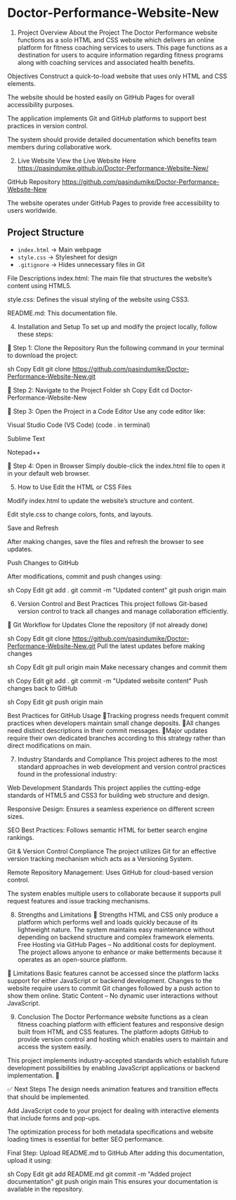 # Doctor-Performance-Website-New

1. Project Overview
About the Project
The Doctor Performance website functions as a solo HTML and CSS website which delivers an online platform for fitness coaching services to users. This page functions as a destination for users to acquire information regarding fitness programs along with coaching services and associated health benefits.

Objectives
Construct a quick-to-load website that uses only HTML and CSS elements.

The website should be hosted easily on GitHub Pages for overall accessibility purposes.

The application implements Git and GitHub platforms to support best practices in version control.

The system should provide detailed documentation which benefits team members during collaborative work.

2. Live Website
View the Live Website Here
https://pasindumike.github.io/Doctor-Performance-Website-New/

GitHub Repository
https://github.com/pasindumike/Doctor-Performance-Website-New

The website operates under GitHub Pages to provide free accessibility to users worldwide.


## Project Structure
- `index.html` → Main webpage  
- `style.css` → Stylesheet for design  
- `.gitignore` → Hides unnecessary files in Git

File Descriptions
index.html: The main file that structures the website’s content using HTML5.

style.css: Defines the visual styling of the website using CSS3.

README.md: This documentation file.

4. Installation and Setup
To set up and modify the project locally, follow these steps:

🔹 Step 1: Clone the Repository
Run the following command in your terminal to download the project:

sh
Copy
Edit
git clone https://github.com/pasindumike/Doctor-Performance-Website-New.git

🔹 Step 2: Navigate to the Project Folder
sh
Copy
Edit
cd Doctor-Performance-Website-New

🔹 Step 3: Open the Project in a Code Editor
Use any code editor like:

Visual Studio Code (VS Code) (code . in terminal)

Sublime Text

Notepad++

🔹 Step 4: Open in Browser
Simply double-click the index.html file to open it in your default web browser.

5. How to Use
Edit the HTML or CSS Files

Modify index.html to update the website’s structure and content.

Edit style.css to change colors, fonts, and layouts.

Save and Refresh

After making changes, save the files and refresh the browser to see updates.

Push Changes to GitHub

After modifications, commit and push changes using:

sh
Copy
Edit
git add .
git commit -m "Updated content"
git push origin main


6. Version Control and Best Practices
This project follows Git-based version control to track all changes and manage collaboration efficiently.

🔹 Git Workflow for Updates
Clone the repository (if not already done)

sh
Copy
Edit
git clone https://github.com/pasindumike/Doctor-Performance-Website-New.git
Pull the latest updates before making changes

sh
Copy
Edit
git pull origin main
Make necessary changes and commit them

sh
Copy
Edit
git add .
git commit -m "Updated website content"
Push changes back to GitHub

sh
Copy
Edit
git push origin main

Best Practices for GitHub Usage
🔹Tracking progress needs frequent commit practices when developers maintain small change deposits.
🔹All changes need distinct descriptions in their commit messages.
🔹Major updates require their own dedicated branches according to this strategy rather than direct modifications on main.

7. Industry Standards and Compliance
This project adheres to the most standard approaches in web development and version control practices found in the professional industry:

Web Development Standards
This project applies the cutting-edge standards of HTML5 and CSS3 for building web structure and design.

Responsive Design: Ensures a seamless experience on different screen sizes.

SEO Best Practices: Follows semantic HTML for better search engine rankings.

Git & Version Control Compliance
The project utilizes Git for an effective version tracking mechanism which acts as a Versioning System.

Remote Repository Management: Uses GitHub for cloud-based version control.

The system enables multiple users to collaborate because it supports pull request features and issue tracking mechanisms.

8. Strengths and Limitations
🔹 Strengths
HTML and CSS only produce a platform which performs well and loads quickly because of its lightweight nature.
The system maintains easy maintenance without depending on backend structure and complex framework elements.
Free Hosting via GitHub Pages – No additional costs for deployment.
The project allows anyone to enhance or make betterments because it operates as an open-source platform.

🔹 Limitations
Basic features cannot be accessed since the platform lacks support for either JavaScript or backend development.
Changes to the website require users to commit Git changes followed by a push action to show them online.
Static Content – No dynamic user interactions without JavaScript.

9. Conclusion
The Doctor Performance website functions as a clean fitness coaching platform with efficient features and responsive design built from HTML and CSS features. The platform adopts GitHub to provide version control and hosting which enables users to maintain and access the system easily.

This project implements industry-accepted standards which establish future development possibilities by enabling JavaScript applications or backend implementation. 🚀

✅ Next Steps
The design needs animation features and transition effects that should be implemented.

Add JavaScript code to your project for dealing with interactive elements that include forms and pop-ups.

The optimization process for both metadata specifications and website loading times is essential for better SEO performance.


Final Step: Upload README.md to GitHub
After adding this documentation, upload it using:

sh
Copy
Edit
git add README.md
git commit -m "Added project documentation"
git push origin main
This ensures your documentation is available in the repository.


